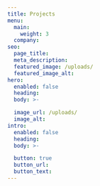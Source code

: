 ```yaml
---
title: Projects
menu:
  main:
    weight: 3
  company:
seo:
  page_title:
  meta_description:
  featured_image: /uploads/
  featured_image_alt:
hero:
  enabled: false
  heading:
  body: >-

  image_url: /uploads/
  image_alt:
intro:
  enabled: false
  heading:
  body: >-

  button: true
  button_url:
  button_text:
---
```

